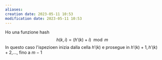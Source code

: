 ```yaml
---
aliases: 
creation date: 2023-05-11 10:53
modification date: 2023-05-11 10:53
---
```


Ho una funzione hash 
$$ h(k,i) = (h'(k) + i) \mod m $$
In questo caso l'ispezioen inizia dalla cella $h'(k)$ e prosegue in $h'(k) + 1,h'(k) + 2$,..., fino a $m-1$

